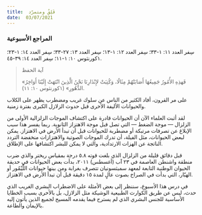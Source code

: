 ```yaml
---
title:  قَلِقٌ ومتمرّد
date:  03/07/2021
---
```


### المراجع الأسبوعية
سِفر العدد ١١: ١-٣٣؛ سِفر العدد ١٢: ١-١٣؛ سِفر العدد ١٣: ٢٧-٣٣؛ سِفر العدد ١٤: ١-٢٣؛ ١كورنثوس ١٠: ١-١١؛ سِفر العدد ١٤: ٣٩-٤٥.

> <p>آية الحفظ</p>
> «فَهذِهِ الأُمُورُ جَمِيعُهَا أَصَابَتْهُمْ مِثَالًا، وَكُتِبَتْ لإِنْذَارِنَا نَحْنُ الَّذِينَ انْتَهَتْ إِلَيْنَا أَوَاخِرُ الدُّهُورِ» (١كورنثوس ١٠: ١١).

على مر القرون، أفاد الكثير من الناس عن سلوك غريب ومضطرب يظهر على الكلاب والحيوانات الأليفة الأخرى قبل حدوث الزلازل الكبرى بفترة زمنية.

لقد أثبت العلماء الآن أن الحيوانات قادرة على اكتشاف الموجات الزلزالية الأولى من الزلزال — موجة الضغط — التي تصل قبل موجة الاهتزاز الثانوية. ربما يفسر هذا سبب الإبلاغ عن تصرفات مرتبكة أو مضطربة للحيوانات قبل أن تبدأ الأرض في الاهتزاز.  يمكن لبعض الحيوانات، مثل الفيلة، أن تدرك الموجات الصوتية والاهتزازات منخفضة التردد الناتجة عن الهزات الارتدادية، والتي لا يمكن للبشر اكتشافها على الإطلاق.

قبل دقائق قليلة من الزلزال الذي بلغت قوته ٥.٨ درجة بمقياس ريختر والذي ضرب منطقة واشنطن العاصمة في ٢٣ آب (أغسطس) ٢٠١١، بدأت بعض الحيوانات في حديقة الحيوان الوطنية التابعة لمعهد سميثسونيان تتصرف بغرابة ومن بينها حيوانات اللَّيْمُور أو الهبّار، التي بدأت في الصراخ بصوت عالٍ لمدة ١٥ دقيقة قبل أن تبدأ الأرض في الاهتزاز.

في درس هذا الأسبوع، سننظر إلى بعض الأمثلة على الاضطراب البشري الغريب الذي حدث، ليس عن طريق الكوارث الطبيعية الوشيكة مثل الزلازل، بل بالأحرى بسبب الخطايا الأساسية للجنس البشري الذي لم يسترح فيما يقدمه المسيح لجميع الذين يأتون إليه بالإيمان والطاعة.